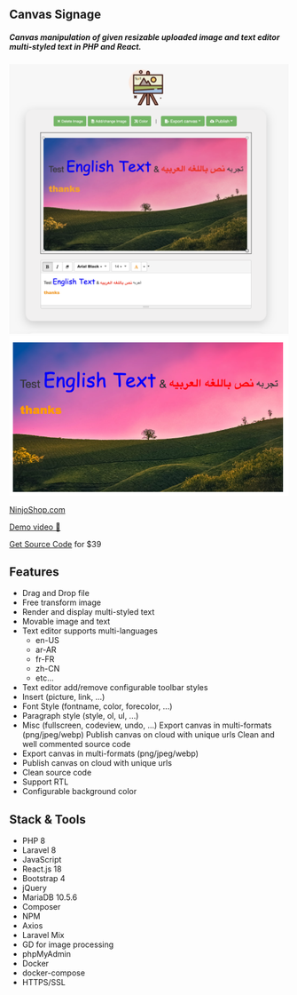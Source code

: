 ## Canvas Signage
##### _Canvas manipulation of given resizable uploaded image and text editor multi-styled text in PHP and React._

<img src="img/example_editor.png" alt="example editor">

<img src="img/example_save.jpeg" alt="example export">

[NinjoShop.com](https://ninjoshop.com)

[Demo video  🎥](https://youtu.be/g79jXwKfW4U)

[Get Source Code](https://buy.stripe.com/cN2cNlekr140alO9AA) for $39


## Features

- Drag and Drop file
- Free transform image
- Render and display multi-styled text
- Movable image and text
- Text editor supports multi-languages
  - en-US
  - ar-AR
  - fr-FR
  - zh-CN
  - etc...
- Text editor add/remove configurable toolbar styles
- Insert (picture, link, ...)
- Font Style (fontname, color, forecolor, ...)
- Paragraph style (style, ol, ul, ...)
- Misc (fullscreen, codeview, undo, ...)
  Export canvas in multi-formats (png/jpeg/webp)
  Publish canvas on cloud with unique urls
  Clean and well commented source code
- Export canvas in multi-formats (png/jpeg/webp)
- Publish canvas on cloud with unique urls
- Clean source code
- Support RTL
- Configurable background color


## Stack & Tools
- PHP 8
- Laravel 8
- JavaScript
- React.js 18
- Bootstrap 4
- jQuery
- MariaDB 10.5.6
- Composer
- NPM
- Axios
- Laravel Mix
- GD for image processing
- phpMyAdmin
- Docker
- docker-compose
- HTTPS/SSL


